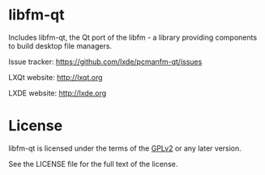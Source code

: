 # libfm-qt

Includes libfm-qt, the Qt port of the libfm - a library providing components to
build desktop file managers.

Issue tracker:
  https://github.com/lxde/pcmanfm-qt/issues

LXQt website:
  http://lxqt.org

LXDE website:
  http://lxde.org


# License

libfm-qt is licensed under the terms of the
[GPLv2](https://www.gnu.org/licenses/gpl-2.0.en.html) or any later version.

See the LICENSE file for the full text of the license.
